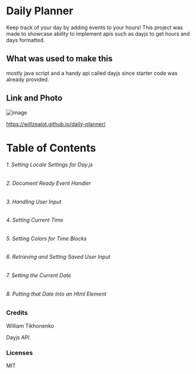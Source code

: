 # Daily Planner
Keep track of your day by adding events to your hours!
This project was made to showcase ability to implement apis such as dayjs to get hours and days formatted.
## What was used to make this
mostly java script and a handy api called dayjs since starter code was already provided.
## Link and Photo
![image](https://github.com/WillZealot/daily-planner/assets/127908016/87bc368d-9dd7-4d58-a7bf-75dc3cb43229)

https://willzealot.github.io/daily-planner/


# Table of Contents
###### 1. Setting Locale Settings for Day.js
###### 2. Document Ready Event Handler
###### 3. Handling User Input
###### 4. Setting Current Time
###### 5. Setting Colors for Time Blocks
###### 6. Retrieving and Setting Saved User Input
###### 7. Setting the Current Date
###### 8. Putting that Date Into an Html Element

### Credits
William Tikhonenko

Dayjs API

### Licenses
MIT
